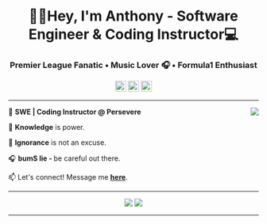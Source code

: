 <div align="center">
  <h1>👋🏻Hey, I'm Anthony - Software Engineer & Coding Instructor💻</h1>
</div>

<div align="center">
  <h3>Premier League <b>Fan</b>atic • Music Lover 🎧 • Formula<b>1</b> Enthusiast</h3>
</div>

<div align="center">
  <a href="#"><img src='https://api.visitorbadge.io/api/visitors?path=https%3A%2F%2Fgithub.com%2FanthonyBosek&countColor=%232ccce4&style=flat' height='22'></a>
  <a href="#"><img src='https://img.shields.io/github/followers/anthonyBosek?label=Followers&style=social' height='22'></a>
  <a href="#"><img src='https://img.shields.io/github/stars/anthonyBosek?style=social&label=Stars' height='22'></a>
</div>

---

<a href="#"><img src="https://github-readme-stats-sigma-five.vercel.app/api?username=anthonyBosek&count_private=true&show_icons=true&theme=dracula" align="right"></a>

💼 <b>SWE | Coding Instructor @ Persevere</b>

🌱 <b>Knowledge</b> is power.

🚫 <b>Ignorance</b> is not an excuse.

🎧 <b>bumS lie - </b> be careful out there.

📫 Let's connect! Message me <b>[here](anthony.bosek@gmail.com)</b>.

---

<p align="center">
  <a href="#"><img src="https://skillicons.dev/icons?i=,py,,flask,,postgres,,mysql,,vite,,react,,nodejs,,express,,mongodb,&perline=19&theme=dark" /></a>
  <a href="#"><img src="https://skillicons.dev/icons?i=,linux,,ubuntu,,bash,,github,,vscode,,d3,,graphql,,tailwind,,materialui,&perline=19&theme=dark" /></a>
</p>

---
<!--
<h1 align='center'>
  <a href="#"><img src="https://github-profile-summary-cards.vercel.app/api/cards/profile-details?username=anthonyBosek&count_private=true&theme=dracula" /></a>
</h1>

<h1 align='center'>
  <a href="#"><img src="https://github-readme-streak-stats.herokuapp.com/?user=anthonyBosek&theme=dracula" /></a>
</h1>
<h1 align='center'>
  <a href="#"><img src="https://github-readme-stats-sigma-five.vercel.app/api/top-langs/?username=anthonyBosek&layout=compact&langs_count=4&hide=procfile&theme=dracula" /></a>
</h1>
<p align='center'>
  <a href="#"><img src="https://github-profile-trophy.vercel.app/?username=anthonyBosek&column=4&margin-w=25&theme=dracula&title=Repositories,Reviews,PullRequest,Commits" /></a>
</p>

---
💼 <b>Software Engineer | Coding Instructor</b>
-->

